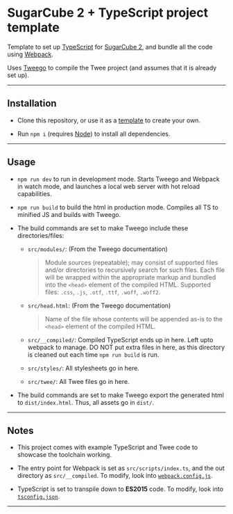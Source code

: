 # SugarCube 2 + TypeScript project template

Template to set up [TypeScript](https://www.typescriptlang.org/) for [SugarCube 2](https://www.motoslave.net/sugarcube/2/), and bundle all the code using [Webpack](https://webpack.js.org/).

Uses [Tweego](https://www.motoslave.net/tweego/) to compile the Twee project (and assumes that it is already set up).

---

## Installation

- Clone this repository, or use it as a [template](https://docs.github.com/en/github/creating-cloning-and-archiving-repositories/creating-a-repository-from-a-template) to create your own.

- Run `npm i` (requires [Node](https://nodejs.org/en/)) to install all dependencies.

---

## Usage


- `npm run dev` to run in development mode. Starts Tweego and Webpack in watch mode, and launches a local web server with hot reload capabilities.

- `npm run build` to build the html in production mode. Compiles all TS to minified JS and builds with Tweego.

- The build commands are set to make Tweego include these directories/files:

	- `src/modules/`: (From the Tweego documentation)
		> Module sources (repeatable); may consist of supported files and/or directories to recursively search for such files. Each file will be wrapped within the appropriate markup and bundled into the `<head>` element of the compiled HTML. Supported files: `.css`, `.js`, `.otf`, `.ttf`, `.woff`, `.woff2`.

	- `src/head.html`: (From the Tweego documentation)
		> Name of the file whose contents will be appended as-is to the `<head>` element of the compiled HTML.

	- `src/__compiled/`: Compiled TypeScript ends up in here. Left upto webpack to manage. DO NOT put extra files in here, as this directory is cleaned out each time `npm run build` is run.

	- `src/styles/`: All stylesheets go in here.

	- `src/twee/`: All Twee files go in here.

- The build commands are set to make Tweego export the generated html to `dist/index.html`. Thus, all assets go in `dist/`.

---

## Notes

- This project comes with example TypeScript and Twee code to showcase the toolchain working.

- The entry point for Webpack is set as `src/scripts/index.ts`, and the out directory as `src/__compiled`. To modify, look into [`webpack.config.js`](https://webpack.js.org/configuration/).

- TypeScript is set to transpile down to **ES2015** code. To modify, look into [`tsconfig.json`](https://www.typescriptlang.org/tsconfig).

---